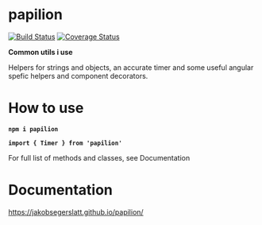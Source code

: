 # papilion

[![Build Status](https://travis-ci.org/JakobSegerslatt/papilion.svg?branch=master)](https://travis-ci.org/<username>/<reponame>) [![Coverage Status](https://coveralls.io/repos/github/JakobSegerslatt/papilion/badge.svg?branch=master)](https://coveralls.io/github/JakobSegerslatt/papilion?branch=master)

**Common utils i use**

Helpers for strings and objects, an accurate timer and some useful angular spefic helpers and component decorators.

# How to use
**`npm i papilion`**

**`import { Timer } from 'papilion'`**

For full list of methods and classes, see Documentation

# Documentation
https://jakobsegerslatt.github.io/papilion/


